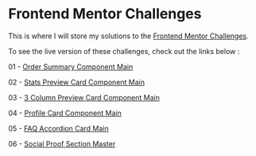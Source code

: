 # Frontend Mentor Challenges

This is where I will store my solutions to the [Frontend Mentor Challenges](https://www.frontendmentor.io/).

To see the live version of these challenges, check out the links below :

01 - [Order Summary Component Main](https://order-summary-component-main-lac.vercel.app/)

02 - [Stats Preview Card Component Main](https://stats-preview-card-component-main-pi.vercel.app/)

03 - [3 Column Preview Card Component Main](https://3-column-preview-card-component-main-kappa-six.vercel.app/)

04 - [Profile Card Component Main](https://sarahlemonn.github.io/frontendmentor/profile-card-component-main/index.html)

05 - [FAQ Accordion Card Main](https://sarahlemonn.github.io/frontendmentor/faq-accordion-card-main/index.html)

06 - [Social Proof Section Master](https://sarahlemonn.github.io/frontendmentor/social-proof-section-master/index.html)